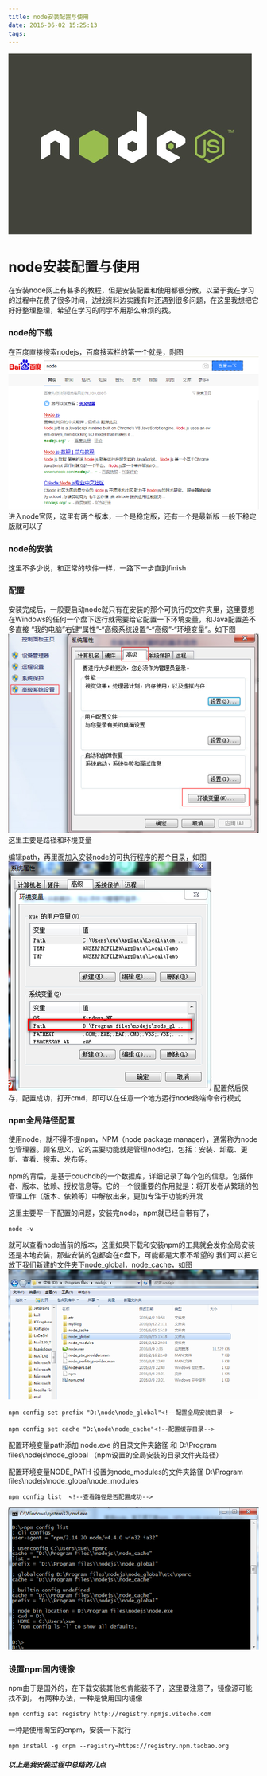 ```yaml
---
title: node安装配置与使用
date: 2016-06-02 15:25:13
tags:
---
```


![](../images/node.jpg)
# node安装配置与使用
 在安装node网上有甚多的教程，但是安装配置和使用都很分散，以至于我在学习的过程中花费了很多时间，边找资料边实践有时还遇到很多问题，在这里我想把它好好整理整理，希望在学习的同学不用那么麻烦的找。

### node的下载


在百度直接搜索nodejs，百度搜索栏的第一个就是，附图
![](../images/2.png)
进入node官网，这里有两个版本，一个是稳定版，还有一个是最新版
一般下稳定版就可以了
### node的安装

 这里不多少说，和正常的软件一样，一路下一步直到finish

### 配置

安装完成后，一般要启动node就只有在安装的那个可执行的文件夹里，这里要想在Windows的任何一个盘下运行就需要给它配置一下环境变量，和Java配置差不多直接 “我的电脑”右键“属性”-“高级系统设置”-“高级”-“环境变量”。如下图
![](../images/3.jpg)
这里主要是路径和环境变量

编辑path，再里面加入安装node的可执行程序的那个目录，如图
![](../images/4.png)
配置然后保存，配置成功，打开cmd，即可以在任意一个地方运行node终端命令行模式

### npm全局路径配置

使用node，就不得不提npm，NPM（node package manager），通常称为node包管理器。顾名思义，它的主要功能就是管理node包，包括：安装、卸载、更新、查看、搜索、发布等。

npm的背后，是基于couchdb的一个数据库，详细记录了每个包的信息，包括作者、版本、依赖、授权信息等。它的一个很重要的作用就是：将开发者从繁琐的包管理工作（版本、依赖等）中解放出来，更加专注于功能的开发

这里主要写一下配置的问题，安装完node，npm就已经自带有了，

```
node -v
```
就可以查看node当前的版本，这里如果下载和安装npm的工具就会发你全局安装还是本地安装，那些安装的包都会在c盘下，可能都是大家不希望的
我们可以把它放下我们新建的文件夹下node_global，node_cache，如图
![](../images/5.png)

	npm config set prefix "D:\node\node_global"<!--配置全局安装目录-->

	npm config set cache "D:\node\node_cache"<!--配置缓存目录-->

配置环境变量path添加    node.exe  的目录文件夹路径 和  D:\Program files\nodejs\node_global （npm设置的全局安装的目录文件夹路径）

配置环境变量NODE_PATH   设置为node_modules的文件夹路径  D:\Program files\nodejs\node_global\node_modules

	npm config list  <!--查看路径是否配置成功-->

![](../images/6.png)

### 设置npm国内镜像

npm由于是国外的，在下载安装其他包肯能装不了，这里要注意了，镜像源可能找不到，
有两种办法，一种是使用国内镜像

	npm config set registry http://registry.npmjs.vitecho.com

一种是使用淘宝的cnpm，安装一下就行

	npm install -g cnpm --registry=https://registry.npm.taobao.org


##### 以上是我安装过程中总结的几点
